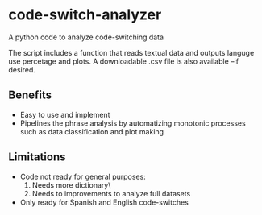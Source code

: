 # code-switch-analyzer
A python code to analyze code-switching data

The script includes a function that reads textual data and outputs languge use percetage and plots. 
A downloadable .csv file is also available –if desired.

Benefits
-----------
- Easy to use and implement
- Pipelines the phrase analysis by automatizing monotonic processes such as data classification and plot making

Limitations
-----------
- Code not ready for general purposes:
  1. Needs more dictionary\
  2. Needs to improvements to analyze full datasets
- Only ready for Spanish and English code-switches
